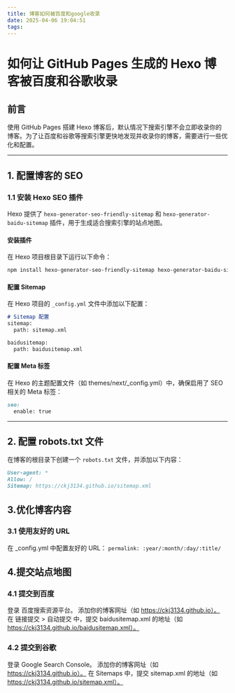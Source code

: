 ```yaml
---
title: 博客如何被百度和google收录
date: 2025-04-06 19:04:51
tags:
---
```


# 如何让 GitHub Pages 生成的 Hexo 博客被百度和谷歌收录

## 前言
使用 GitHub Pages 搭建 Hexo 博客后，默认情况下搜索引擎不会立即收录你的博客。为了让百度和谷歌等搜索引擎更快地发现并收录你的博客，需要进行一些优化和配置。

---

## 1. 配置博客的 SEO

### 1.1 安装 Hexo SEO 插件
Hexo 提供了 `hexo-generator-seo-friendly-sitemap` 和 `hexo-generator-baidu-sitemap` 插件，用于生成适合搜索引擎的站点地图。

#### 安装插件
在 Hexo 项目根目录下运行以下命令：
```bash
npm install hexo-generator-seo-friendly-sitemap hexo-generator-baidu-sitemap --save
```

#### 配置 Sitemap
在 Hexo 项目的 `_config.yml` 文件中添加以下配置：
```markdown
# Sitemap 配置
sitemap:
  path: sitemap.xml

baidusitemap:
  path: baidusitemap.xml
```

#### 配置 Meta 标签
在 Hexo 的主题配置文件（如 themes/next/_config.yml）中，确保启用了 SEO 相关的 Meta 标签：
```markdown
seo:
  enable: true
```

---

## 2. 配置 robots.txt 文件

在博客的根目录下创建一个 `robots.txt` 文件，并添加以下内容：
```markdown
User-agent: *
Allow: /
Sitemap: https://ckj3134.github.io/sitemap.xml
```

## 3.优化博客内容
### 3.1 使用友好的 URL
在 _config.yml 中配置友好的 URL：
`permalink: :year/:month/:day/:title/`

## 4.提交站点地图
### 4.1 提交到百度
登录 百度搜索资源平台。
添加你的博客网址（如 https://ckj3134.github.io）。
在 链接提交 > 自动提交 中，提交 baidusitemap.xml 的地址（如 https://ckj3134.github.io/baidusitemap.xml）。
### 4.2 提交到谷歌
登录 Google Search Console。
添加你的博客网址（如 https://ckj3134.github.io）。
在 Sitemaps 中，提交 sitemap.xml 的地址（如 https://ckj3134.github.io/sitemap.xml）。